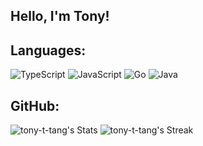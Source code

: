 ## Hello, I'm Tony!

## Languages:
  ![TypeScript](https://img.shields.io/badge/typescript-%23007ACC.svg?style=for-the-badge&logo=typescript&logoColor=white) ![JavaScript](https://img.shields.io/badge/javascript-%23323330.svg?style=for-the-badge&logo=javascript&logoColor=%23F7DF1E) ![Go](https://img.shields.io/badge/go-%2300ADD8.svg?style=for-the-badge&logo=go&logoColor=white) ![Java](https://img.shields.io/badge/java-%23ED8B00.svg?style=for-the-badge&logo=java&logoColor=white)

## GitHub:
  ![tony-t-tang's Stats](https://github-readme-stats.vercel.app/api?username=tony-t-tang&theme=gotham&show_icons=true&hide_border=true&count_private=true) ![tony-t-tang's Streak](https://github-readme-streak-stats.herokuapp.com/?user=tony-t-tang&theme=gotham&hide_border=true)
